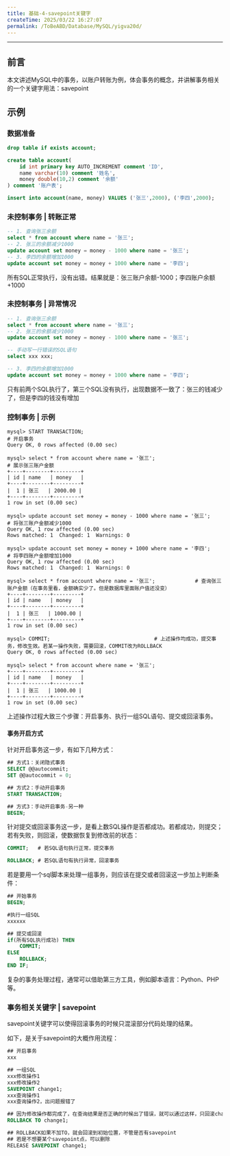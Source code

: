 ```yaml
---
title: 基础-4-savepoint关键字
createTime: 2025/03/22 16:27:07
permalink: /ToBeABD/Database/MySQL/yigva20d/
---
```

---



## 前言

本文讲述MySQL中的事务，以账户转账为例，体会事务的概念，并讲解事务相关的一个关键字用法：savepoint



## 示例

### 数据准备

```sql
drop table if exists account;

create table account(
	id int primary key AUTO_INCREMENT comment 'ID',
	name varchar(10) comment '姓名',
	money double(10,2) comment '余额'
) comment '账户表';

insert into account(name, money) VALUES ('张三',2000), ('李四',2000);
```



### 未控制事务 | 转账正常

```sql
-- 1. 查询张三余额
select * from account where name = '张三';
-- 2. 张三的余额减少1000
update account set money = money - 1000 where name = '张三';
-- 3. 李四的余额增加1000
update account set money = money + 1000 where name = '李四';
```

所有SQL正常执行，没有出错。结果就是：张三账户余额-1000；李四账户余额+1000



### 未控制事务 | 异常情况

```sql
-- 1. 查询张三余额
select * from account where name = '张三';
-- 2. 张三的余额减少1000
update account set money = money - 1000 where name = '张三';

-- 手动写一行错误的SQL语句
select xxx xxx;

-- 3. 李四的余额增加1000
update account set money = money + 1000 where name = '李四';
```

只有前两个SQL执行了，第三个SQL没有执行，出现数据不一致了：张三的钱减少了，但是李四的钱没有增加



### 控制事务 | 示例

```shell
mysql> START TRANSACTION;													# 开启事务
Query OK, 0 rows affected (0.00 sec)

mysql> select * from account where name = '张三';		  					   # 展示张三账户金额
+----+--------+---------+
| id | name   | money   |
+----+--------+---------+
|  1 | 张三   | 2000.00 |
+----+--------+---------+
1 row in set (0.00 sec)

mysql> update account set money = money - 1000 where name = '张三';			# 将张三账户金额减少1000
Query OK, 1 row affected (0.00 sec)
Rows matched: 1  Changed: 1  Warnings: 0

mysql> update account set money = money + 1000 where name = '李四';			# 将李四账户金额增加1000
Query OK, 1 row affected (0.00 sec)
Rows matched: 1  Changed: 1  Warnings: 0

mysql> select * from account where name = '张三';				# 查询张三账户金额（在事务里看，金额确实少了。但是数据库里面账户值还没变）
+----+--------+---------+
| id | name   | money   |
+----+--------+---------+
|  1 | 张三   | 1000.00 |
+----+--------+---------+
1 row in set (0.00 sec)

mysql> COMMIT;									# 上述操作均成功，提交事务，修改生效。若某一操作失败，需要回滚，COMMIT改为ROLLBACK
Query OK, 0 rows affected (0.00 sec)

mysql> select * from account where name = '张三';
+----+--------+---------+
| id | name   | money   |
+----+--------+---------+
|  1 | 张三   | 1000.00 |
+----+--------+---------+
1 row in set (0.00 sec)
```

上述操作过程大致三个步骤：开启事务、执行一组SQL语句、提交或回滚事务。



#### 事务开启方式

针对开启事务这一步，有如下几种方式：

```sql
## 方式1：关闭隐式事务
SELECT @@autocommit;
SET @@autocommit = 0;

## 方式2：手动开启事务
START TRANSACTION;

## 方式3：手动开启事务-另一种
BEGIN;
```

针对提交或回滚事务这一步，是看上数SQL操作是否都成功。若都成功，则提交；若有失败，则回滚，使数据恢复到修改前的状态：

```sql
COMMIT;   # 若SQL语句执行正常，提交事务

ROLLBACK; # 若SQL语句有执行异常，回滚事务
```

若是要用一个sql脚本来处理一组事务，则应该在提交或者回滚这一步加上判断条件：

```sql
## 开始事务
BEGIN;

#执行一组SQL
xxxxxx

## 提交或回滚
if(所有SQL执行成功) THEN
	COMMIT;
ELSE
	ROLLBACK;
END IF;
```

复杂的事务处理过程，通常可以借助第三方工具，例如脚本语言：Python、PHP等。



### 事务相关关键字 | savepoint

savepoint关键字可以使得回滚事务的时候只混滚部分代码处理的结果。

如下，是关于savepoint的大概作用流程：

```sql
## 开启事务
xxx

## 一组SQL
xxx修改操作1
xxx修改操作2
SAVEPOINT change1;
xxx查询操作1
xxx查询操作2，出问题报错了

## 因为修改操作都完成了，在查询结果是否正确的时候出了错误，就可以通过这样，只回滚change1到ROLLBACK TO change1之间的代码
ROLLBACK TO change1;

## ROLLBACK如果不加TO，就会回滚到初始位置，不管是否有savepoint
## 若是不想要某个savepoint点，可以删除
RELEASE SAVEPOINT change1;
```



